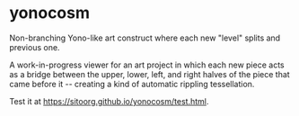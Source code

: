 # yonocosm
Non-branching Yono-like art construct where each new "level" splits and previous one.

A work-in-progress viewer for an art project in which each new piece acts as a bridge between the upper, lower, left, and right halves of the piece that came before it -- creating a kind of automatic rippling tessellation.

Test it at <a href="https://sitoorg.github.io/yonocosm/test.html">https://sitoorg.github.io/yonocosm/test.html</a>.
